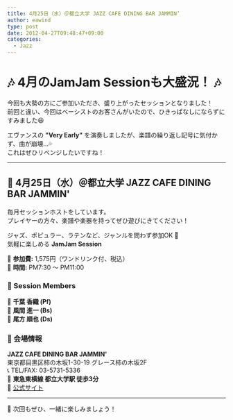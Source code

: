 ```yaml
---
title: 4月25日（水）＠都立大学 JAZZ CAFE DINING BAR JAMMIN’
author: eawind
type: post
date: 2012-04-27T09:48:47+09:00
categories:
  - Jazz
---
```

# 🎶 4月のJamJam Sessionも大盛況！ 🎶  

今回も大勢の方にご参加いただき、盛り上がったセッションとなりました！  
前回と違い、今回はベーシストのお客さんがいたので、ひきっぱなしにならずにすみました😆  

エヴァンスの **"Very Early"** を演奏しましたが、楽譜の繰り返し記号に気付かず、曲が崩壊…💦  
これはぜひリベンジしたいですね！  

---

## 🎷 **4月25日（水）＠都立大学 JAZZ CAFE DINING BAR JAMMIN'**  

毎月セッションホストをしています。  
プレイヤーの方々、楽譜や楽器を持ってぜひ遊びにきてください！  

ジャズ、ポピュラー、ラテンなど、ジャンルを問わず参加OK 🎵  
気軽に楽しめる **JamJam Session**  

📌 **参加費:** 1,575円（ワンドリンク付、税込）  
📌 **時間:** PM7:30 〜 PM11:00  

### 🎼 Session Members  
🎹 **千葉 香織 (Pf)**  
🎸 **風間 進一 (Bs)**  
🥁 **尾方 順也 (Ds)**  

### 📍 会場情報  
**JAZZ CAFE DINING BAR JAMMIN'**  
東京都目黒区柿の木坂1-30-19 グレース柿の木坂2F  
📞 TEL/FAX: 03-5731-5336  
🚃 **東急東横線 都立大学駅 徒歩3分**  
🔗 [公式サイト](http://www17.ocn.ne.jp/~jammin/index.htm)  

---

🎵 次回もぜひ、一緒に楽しみましょう！  
